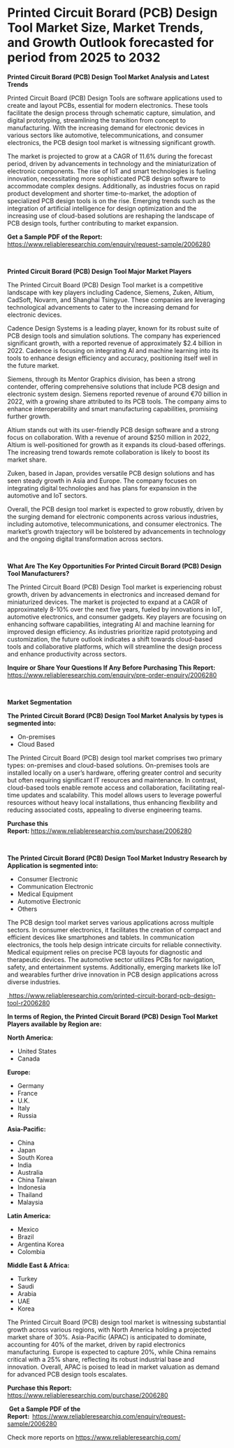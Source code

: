 <p><h1>Printed Circuit Borard (PCB) Design Tool Market Size, Market Trends, and Growth Outlook forecasted for period from 2025 to 2032</h1></p><p><strong>Printed Circuit Borard (PCB) Design Tool Market Analysis and Latest Trends</strong></p>
<p><p>Printed Circuit Board (PCB) Design Tools are software applications used to create and layout PCBs, essential for modern electronics. These tools facilitate the design process through schematic capture, simulation, and digital prototyping, streamlining the transition from concept to manufacturing. With the increasing demand for electronic devices in various sectors like automotive, telecommunications, and consumer electronics, the PCB design tool market is witnessing significant growth.</p><p>The market is projected to grow at a CAGR of 11.6% during the forecast period, driven by advancements in technology and the miniaturization of electronic components. The rise of IoT and smart technologies is fueling innovation, necessitating more sophisticated PCB design software to accommodate complex designs. Additionally, as industries focus on rapid product development and shorter time-to-market, the adoption of specialized PCB design tools is on the rise. Emerging trends such as the integration of artificial intelligence for design optimization and the increasing use of cloud-based solutions are reshaping the landscape of PCB design tools, further contributing to market expansion.</p></p>
<p><strong>Get a Sample PDF of the Report:&nbsp;</strong> <a href="https://www.reliableresearchiq.com/enquiry/request-sample/2006280?utm_campaign=2752&utm_medium=2&utm_source=Github&utm_content=ia&utm_term=11032025&utm_id=printed-circuit-borard-pcb-design-tool">https://www.reliableresearchiq.com/enquiry/request-sample/2006280</a></p>
<p>&nbsp;</p>
<p><strong>Printed Circuit Borard (PCB) Design Tool Major Market Players</strong></p>
<p><p>The Printed Circuit Board (PCB) Design Tool market is a competitive landscape with key players including Cadence, Siemens, Zuken, Altium, CadSoft, Novarm, and Shanghai Tsingyue. These companies are leveraging technological advancements to cater to the increasing demand for electronic devices.</p><p>Cadence Design Systems is a leading player, known for its robust suite of PCB design tools and simulation solutions. The company has experienced significant growth, with a reported revenue of approximately $2.4 billion in 2022. Cadence is focusing on integrating AI and machine learning into its tools to enhance design efficiency and accuracy, positioning itself well in the future market.</p><p>Siemens, through its Mentor Graphics division, has been a strong contender, offering comprehensive solutions that include PCB design and electronic system design. Siemens reported revenue of around €70 billion in 2022, with a growing share attributed to its PCB tools. The company aims to enhance interoperability and smart manufacturing capabilities, promising further growth.</p><p>Altium stands out with its user-friendly PCB design software and a strong focus on collaboration. With a revenue of around $250 million in 2022, Altium is well-positioned for growth as it expands its cloud-based offerings. The increasing trend towards remote collaboration is likely to boost its market share.</p><p>Zuken, based in Japan, provides versatile PCB design solutions and has seen steady growth in Asia and Europe. The company focuses on integrating digital technologies and has plans for expansion in the automotive and IoT sectors.</p><p>Overall, the PCB design tool market is expected to grow robustly, driven by the surging demand for electronic components across various industries, including automotive, telecommunications, and consumer electronics. The market’s growth trajectory will be bolstered by advancements in technology and the ongoing digital transformation across sectors.</p></p>
<p>&nbsp;</p>
<p><strong>What Are The Key Opportunities For Printed Circuit Borard (PCB) Design Tool Manufacturers?</strong></p>
<p><p>The Printed Circuit Board (PCB) Design Tool market is experiencing robust growth, driven by advancements in electronics and increased demand for miniaturized devices. The market is projected to expand at a CAGR of approximately 8-10% over the next five years, fueled by innovations in IoT, automotive electronics, and consumer gadgets. Key players are focusing on enhancing software capabilities, integrating AI and machine learning for improved design efficiency. As industries prioritize rapid prototyping and customization, the future outlook indicates a shift towards cloud-based tools and collaborative platforms, which will streamline the design process and enhance productivity across sectors.</p></p>
<p><strong>Inquire or Share Your Questions If Any Before Purchasing This Report:</strong> <a href="https://www.reliableresearchiq.com/enquiry/pre-order-enquiry/2006280?utm_campaign=2752&utm_medium=2&utm_source=Github&utm_content=ia&utm_term=11032025&utm_id=printed-circuit-borard-pcb-design-tool">https://www.reliableresearchiq.com/enquiry/pre-order-enquiry/2006280</a></p>
<p>&nbsp;</p>
<p><strong>Market Segmentation</strong></p>
<p><strong>The Printed Circuit Borard (PCB) Design Tool Market Analysis by types is segmented into:</strong></p>
<p><ul><li>On-premises</li><li>Cloud Based</li></ul></p>
<p><p>The Printed Circuit Board (PCB) design tool market comprises two primary types: on-premises and cloud-based solutions. On-premises tools are installed locally on a user’s hardware, offering greater control and security but often requiring significant IT resources and maintenance. In contrast, cloud-based tools enable remote access and collaboration, facilitating real-time updates and scalability. This model allows users to leverage powerful resources without heavy local installations, thus enhancing flexibility and reducing associated costs, appealing to diverse engineering teams.</p></p>
<p><strong>Purchase this Report:&nbsp;</strong><a href="https://www.reliableresearchiq.com/purchase/2006280?utm_campaign=2752&utm_medium=2&utm_source=Github&utm_content=ia&utm_term=11032025&utm_id=printed-circuit-borard-pcb-design-tool">https://www.reliableresearchiq.com/purchase/2006280</a></p>
<p>&nbsp;</p>
<p><strong>The Printed Circuit Borard (PCB) Design Tool Market Industry Research by Application is segmented into:</strong></p>
<p><ul><li>Consumer Electronic</li><li>Communication Electronic</li><li>Medical Equipment</li><li>Automotive Electronic</li><li>Others</li></ul></p>
<p><p>The PCB design tool market serves various applications across multiple sectors. In consumer electronics, it facilitates the creation of compact and efficient devices like smartphones and tablets. In communication electronics, the tools help design intricate circuits for reliable connectivity. Medical equipment relies on precise PCB layouts for diagnostic and therapeutic devices. The automotive sector utilizes PCBs for navigation, safety, and entertainment systems. Additionally, emerging markets like IoT and wearables further drive innovation in PCB design applications across diverse industries.</p></p>
<p><a href="https://www.reliableresearchiq.com/printed-circuit-borard-pcb-design-tool-r2006280?utm_campaign=2752&utm_medium=2&utm_source=Github&utm_content=ia&utm_term=11032025&utm_id=printed-circuit-borard-pcb-design-tool">&nbsp;https://www.reliableresearchiq.com/printed-circuit-borard-pcb-design-tool-r2006280</a></p>
<p><strong>In terms of Region, the Printed Circuit Borard (PCB) Design Tool Market Players available by Region are:</strong></p>
<p>
    <p> <strong> North America: </strong>
        <ul>
            <li>United States</li>
            <li>Canada</li>
        </ul>
        </p> 
    <p> <strong> Europe: </strong>
        <ul>
            <li>Germany</li>
            <li>France</li>
            <li>U.K.</li>
            <li>Italy</li>
            <li>Russia</li>
        </ul>
        </p> 
    <p> <strong> Asia-Pacific: </strong>
        <ul>
            <li>China</li>
            <li>Japan</li>
            <li>South Korea</li>
            <li>India</li>
            <li>Australia</li>
            <li>China Taiwan</li>
            <li>Indonesia</li>
            <li>Thailand</li>
            <li>Malaysia</li>
        </ul>
        </p> 
    <p> <strong> Latin America: </strong>
        <ul>
            <li>Mexico</li>
            <li>Brazil</li>
            <li>Argentina Korea</li>
            <li>Colombia</li>
        </ul>
        </p> 
    <p> <strong> Middle East & Africa: </strong>
        <ul>
            <li>Turkey</li>
            <li>Saudi</li>
            <li>Arabia</li>
            <li>UAE</li>
            <li>Korea</li>
        </ul>
    </p>
    </p>
<p><p>The Printed Circuit Board (PCB) design tool market is witnessing substantial growth across various regions, with North America holding a projected market share of 30%. Asia-Pacific (APAC) is anticipated to dominate, accounting for 40% of the market, driven by rapid electronics manufacturing. Europe is expected to capture 20%, while China remains critical with a 25% share, reflecting its robust industrial base and innovation. Overall, APAC is poised to lead in market valuation as demand for advanced PCB design tools escalates.</p></p>
<p><strong>Purchase this Report: </strong><a href="https://www.reliableresearchiq.com/purchase/2006280?utm_campaign=2752&utm_medium=2&utm_source=Github&utm_content=ia&utm_term=11032025&utm_id=printed-circuit-borard-pcb-design-tool">https://www.reliableresearchiq.com/purchase/2006280</a></p>
<p>&nbsp;<strong>Get a Sample PDF of the Report:&nbsp;&nbsp;</strong><a href="https://www.reliableresearchiq.com/enquiry/request-sample/2006280?utm_campaign=2752&utm_medium=2&utm_source=Github&utm_content=ia&utm_term=11032025&utm_id=printed-circuit-borard-pcb-design-tool">https://www.reliableresearchiq.com/enquiry/request-sample/2006280</a></p>
<p><strong></strong></p>
<p>Check more reports on <a href="https://www.reliableresearchiq.com/?utm_campaign=2752&utm_medium=2&utm_source=Github&utm_content=ia&utm_term=11032025&utm_id=printed-circuit-borard-pcb-design-tool">https://www.reliableresearchiq.com/</a></p>